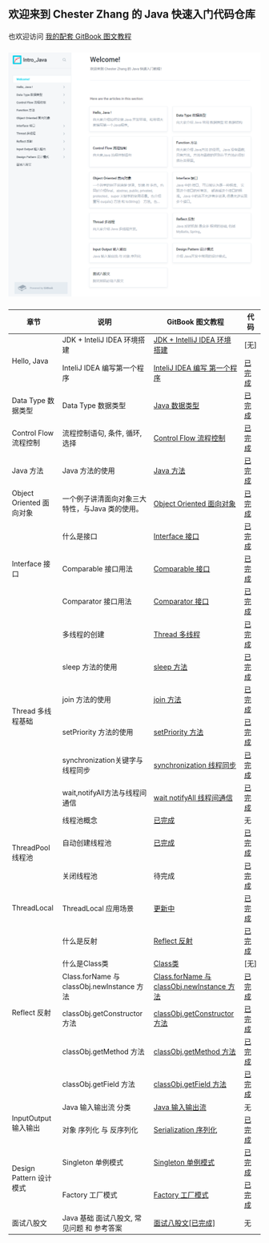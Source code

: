 ## 欢迎来到 Chester Zhang 的 Java 快速入门代码仓库
####
也欢迎访问 [我的配套 GitBook 图文教程](https://chesterzhang666.gitbook.io/intro-java/)
###
![gitbook_homepage](./picture/gitbook_homepage.png)
###


<table>
<thead>
  <tr>
    <th>章节</th>
    <th>说明</th>
    <th>GitBook 图文教程</th>
    <th>代码</th>
  </tr>
</thead>
<tbody>
  <tr>
    <td rowspan="2">Hello, Java</td>
    <td>JDK + InteliJ IDEA 环境搭建</td>
    <td><a href="https://chesterzhang666.gitbook.io/intro-java/hello-java/jdk-+-idea-huan-jing-da-jian">JDK + IntelliJ IDEA 环境搭建</a></td>
    <td>[无]</td>
  </tr>
  <tr>
    <td>InteliJ IDEA 编写第一个程序</td>
    <td><a href="https://chesterzhang666.gitbook.io/intro-java/hello-java/hello-intellij-idea">InteliJ IDEA 编写 第一个程序</a></td>
    <td><a href="https://github.com/chesterzhang/intro_Java/tree/zhc_dev/HelloProject">已完成</a></td>
  </tr>
  <tr>
    <td>Data Type 数据类型</td>
    <td>Data Type 数据类型</td>
    <td><a href="https://chesterzhang666.gitbook.io/intro-java/data-type">Java 数据类型</a></td>
    <td><a href="https://github.com/chesterzhang/intro_Java/tree/zhc_dev/DataTypeDemo">已完成</a></td>
  </tr>
  <tr>
    <td>Control Flow 流程控制</td>
    <td>流程控制语句, 条件, 循环, 选择</td>
    <td><a href="https://chesterzhang666.gitbook.io/intro-java/control-flow">Control Flow 流程控制</a></td>
    <td><a href="https://github.com/chesterzhang/intro_Java/tree/zhc_dev/ControlFlow/src/indi/chester/controflow">已完成</a></td>
  </tr>
  <tr>
    <td>Java 方法</td>
    <td>Java 方法的使用</td>
    <td><a href="https://chesterzhang666.gitbook.io/intro-java/function">Java 方法</a></td>
    <td><a href="https://github.com/chesterzhang/intro_Java/tree/zhc_dev/Function/src/indi/chester/functiondemo">已完成</a></td>
  </tr>
  <tr>
    <td>Object Oriented 面向对象</td>
    <td>一个例子讲清面向对象三大特性，与Java 类的使用。</td>
    <td><a href="https://chesterzhang666.gitbook.io/intro-java/ji-cheng-feng-zhuang-yu-duo-tai">Object Oriented 面向对象</a></td>
    <td><a href="https://github.com/chesterzhang/intro_Java/tree/zhc_dev/ObjectOriented/src/indi/chester/animal">已完成</a></td>
  </tr>
  <tr>
    <td rowspan="3">Interface 接口</td>
    <td>什么是接口 </td>
    <td><a href="https://chesterzhang666.gitbook.io/intro-java/interface-jie-kou">Interface 接口</a></td>
    <td><a href="https://github.com/chesterzhang/intro_Java/tree/zhc_dev/Interface/src/indi/chester">已完成</a></td>
  </tr>
  <tr>
    <td>Comparable 接口用法</td>
    <td><a href="https://chesterzhang666.gitbook.io/intro-java/interface-jie-kou/comparable">Comparable 接口</a></td>
    <td><a href="https://github.com/chesterzhang/intro_Java/tree/zhc_dev/Interface/src/indi/chester/comparabledemo">已完成</a></td>
  </tr>
  <tr>
    <td>Comparator 接口用法</td>
    <td><a href="https://chesterzhang666.gitbook.io/intro-java/interface-jie-kou/comparator">Comparator 接口</a></td>
    <td><a href="https://github.com/chesterzhang/intro_Java/tree/zhc_dev/Interface/src/indi/chester/comparator">已完成</a></td>
  </tr>
  <tr>
    <td rowspan="6">Thread 多线程基础</td>
    <td>多线程的创建</td>
    <td><a href="https://chesterzhang666.gitbook.io/intro-java/thread">Thread 多线程</a></td>
    <td><a href="https://github.com/chesterzhang/intro_Java/tree/zhc_dev/Thread/src/indi/chester/threadpool">已完成</a></td>
  </tr>
  <tr>
    <td>sleep 方法的使用</td>
    <td><a href="https://chesterzhang666.gitbook.io/intro-java/thread/sleep-han-shu">sleep 方法</a></td>
    <td><a href="https://github.com/chesterzhang/intro_Java/tree/zhc_dev/Thread/src/indi/chester/thread">已完成</a></td>
  </tr>
  <tr>
    <td>join 方法的使用</td>
    <td><a href="https://chesterzhang666.gitbook.io/intro-java/thread/join-han-shu">join 方法</a></td>
    <td><a href="https://github.com/chesterzhang/intro_Java/tree/zhc_dev/Thread/src/indi/chester/thread">已完成</a></td>
  </tr>
  <tr>
    <td>setPriority 方法的使用</td>
    <td><a href="https://chesterzhang666.gitbook.io/intro-java/thread/setpriority-han-shu">setPriority 方法</a></td>
    <td><a href="https://github.com/chesterzhang/intro_Java/tree/zhc_dev/Thread/src/indi/chester/thread">已完成</a></td>
  </tr>
  <tr>
    <td>synchronization关键字与线程同步</td>
    <td><a href="https://chesterzhang666.gitbook.io/intro-java/thread/synchronization-xian-cheng-tong-bu">synchronization 线程同步</a></td>
    <td><a href="https://github.com/chesterzhang/intro_Java/tree/zhc_dev/Thread/src/indi/chester/synchronization">已完成</a></td>
  </tr>
  <tr>
    <td>wait,notifyAll方法与线程间通信</td>
    <td><a href="https://chesterzhang666.gitbook.io/intro-java/thread/wait-notifyall-xian-cheng-jian-tong-xin">wait notifyAll 线程间通信</a></td>
    <td><a href="https://github.com/chesterzhang/intro_Java/tree/zhc_dev/Thread/src/indi/chester/producer_consumer">已完成</a></td>
  </tr>
  <tr>
    <td rowspan="3">ThreadPool 线程池</td>
    <td>线程池概念</td>
    <td><a href="https://chesterzhang666.gitbook.io/intro-java/threadpool-xian-cheng-chi">已完成</a></td>
    <td>无</td>
  </tr>
  <tr>
    <td>自动创建线程池</td>
    <td><a href="https://chesterzhang666.gitbook.io/intro-java/threadpool-xian-cheng-chi/zi-dong-chuang-jian-xian-cheng-chi">已完成</a></td>
    <td><a href="https://github.com/chesterzhang/intro_Java/tree/zhc_dev/Thread/src/indi/chester/threadpool">已完成</a></td>
  </tr>
  <tr>
    <td>关闭线程池</td>
    <td>待完成</td>
    <td><a href="https://github.com/chesterzhang/intro_Java/tree/zhc_dev/Thread/src/indi/chester/threadpool">已完成</a></td>
  </tr>
  <tr>
    <td>ThreadLocal</td>
    <td>ThreadLocal 应用场景</td>
    <td><a href="https://chesterzhang666.gitbook.io/intro-java/threadlocal" target="_blank" rel="noopener noreferrer">更新中</a></td>
    <td><a href="https://github.com/chesterzhang/intro_Java/tree/zhc_dev/Thread/src/indi/chester/threadlocal" target="_blank" rel="noopener noreferrer">已完成</a></td>
  </tr>
  <tr>
    <td rowspan="6"> Reflect 反射</td>
    <td>什么是反射</td>
    <td><a href="https://chesterzhang666.gitbook.io/intro-java/refelct-fan-she">Reflect 反射</a></td>
    <td><a href="https://github.com/chesterzhang/intro_Java/tree/zhc_dev/Reflect/src/indi/chester/reflectdemo">已完成</a></td>
  </tr>
  <tr>
    <td>什么是Class类</td>
    <td><a href="https://chesterzhang666.gitbook.io/intro-java/refelct-fan-she/class-lei">Class类</a></td>
    <td>[无]</td>
  </tr>
  <tr>
    <td>Class.forName 与 classObj.newInstance 方法</td>
    <td><a href="https://chesterzhang666.gitbook.io/intro-java/refelct-fan-she/class.forname-yu-classobj.newinstance-fang-fa">Class.forName 与 classObj.newInstance 方法</a></td>
    <td><a href="https://github.com/chesterzhang/intro_Java/tree/zhc_dev/Reflect/src/indi/chester/classdemo">已完成</a></td>
  </tr>
  <tr>
    <td>classObj.getConstructor 方法</td>
    <td><a href="https://chesterzhang666.gitbook.io/intro-java/refelct-fan-she/class.getconstructor-fang-fa">classObj.getConstructor 方法</a></td>
    <td><a href="https://github.com/chesterzhang/intro_Java/tree/zhc_dev/Reflect/src/indi/chester/constructordemo">已完成</a></td>
  </tr>
  <tr>
    <td>classObj.getMethod 方法</td>
    <td><a href="https://chesterzhang666.gitbook.io/intro-java/refelct-fan-she/classobj.getmethod-fang-fa">classObj.getMethod 方法</a></td>
    <td><a href="https://github.com/chesterzhang/intro_Java/tree/zhc_dev/Reflect/src/indi/chester/methoddemo">已完成</a></td>
  </tr>
  <tr>
    <td>classObj.getField 方法</td>
    <td><a href="https://chesterzhang666.gitbook.io/intro-java/refelct-fan-she/classobj.getfield-fang-fa">classObj.getField 方法</a></td>
    <td><a href="https://github.com/chesterzhang/intro_Java/tree/zhc_dev/Reflect/src/indi/chester/fileddemo">已完成</a></td>
  </tr>
  <tr>
    <td rowspan="2">InputOutput 输入输出</td>
    <td>Java 输入输出流 分类</td>
    <td><a href="https://chesterzhang666.gitbook.io/intro-java/input-output-shu-ru-shu-chu">Java 输入输出流</a></td>
    <td>无</td>
  </tr>
  <tr>
    <td>对象 序列化 与 反序列化</td>
    <td><a href="https://chesterzhang666.gitbook.io/intro-java/input-output-shu-ru-shu-chu/serialization-xu-lie-hua">Serialization 序列化</a></td>
    <td><a href="https://github.com/chesterzhang/intro_Java/tree/zhc_dev/InputOutput">已完成</a></td>
  </tr>
  <tr>
    <td rowspan="2">Design Pattern 设计模式</td>
    <td> Singleton 单例模式</td>
    <td><a href="https://chesterzhang666.gitbook.io/intro-java/design-pattern-she-ji-mo-shi/singleton-dan-li-mo-shi">Singleton 单例模式</a></td>
    <td><a href="https://github.com/chesterzhang/intro_Java/tree/zhc_dev/DesignPattern/src/indi/chester/singleton">已完成</a></td>
  </tr>
  <tr>
    <td> Factory 工厂模式</td>
    <td><a href="https://chesterzhang666.gitbook.io/intro-java/design-pattern-she-ji-mo-shi/factory-gong-chang-mo-shi">Factory 工厂模式</a></td>
    <td><a href="https://github.com/chesterzhang/intro_Java/tree/zhc_dev/DesignPattern/src/indi/chester/factory">已完成</a></td>
  </tr>
  <tr>
    <td>面试八股文</td>
    <td>Java 基础 面试八股文, 常见问题 和 参考答案</td>
    <td><a href="https://chesterzhang666.gitbook.io/intro-java/mian-shi-ba-gu-wen">面试八股文[已完成]</a></td>
    <td>无</td>
  </tr>
</tbody>
</table>
